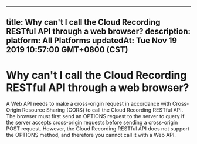 
---
title: Why can't I call the Cloud Recording RESTful API through a web browser?
description: 
platform: All Platforms
updatedAt: Tue Nov 19 2019 10:57:00 GMT+0800 (CST)
---
# Why can't I call the Cloud Recording RESTful API through a web browser?
A Web API needs to make a cross-origin request in accordance with Cross-Origin Resource Sharing (CORS) to call the Cloud Recording RESTful API. The browser must first send an OPTIONS request to the server to query if the server accepts cross-origin requests before sending a cross-origin POST request. However, the Cloud Recording RESTful API does not support the OPTIONS method, and therefore you cannot call it with a Web API.
